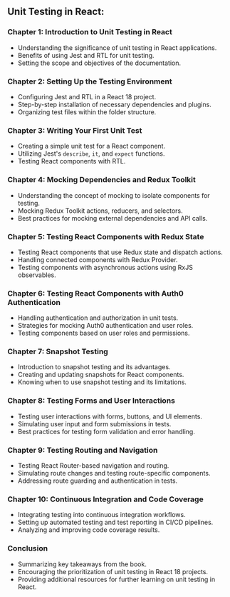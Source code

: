## Unit Testing in React:

### Chapter 1: Introduction to Unit Testing in React
- Understanding the significance of unit testing in React applications.
- Benefits of using Jest and RTL for unit testing.
- Setting the scope and objectives of the documentation.

### Chapter 2: Setting Up the Testing Environment
- Configuring Jest and RTL in a React 18 project.
- Step-by-step installation of necessary dependencies and plugins.
- Organizing test files within the folder structure.

### Chapter 3: Writing Your First Unit Test
- Creating a simple unit test for a React component.
- Utilizing Jest's `describe`, `it`, and `expect` functions.
- Testing React components with RTL.

### Chapter 4: Mocking Dependencies and Redux Toolkit
- Understanding the concept of mocking to isolate components for testing.
- Mocking Redux Toolkit actions, reducers, and selectors.
- Best practices for mocking external dependencies and API calls.

### Chapter 5: Testing React Components with Redux State
- Testing React components that use Redux state and dispatch actions.
- Handling connected components with Redux Provider.
- Testing components with asynchronous actions using RxJS observables.

### Chapter 6: Testing React Components with Auth0 Authentication
- Handling authentication and authorization in unit tests.
- Strategies for mocking Auth0 authentication and user roles.
- Testing components based on user roles and permissions.

### Chapter 7: Snapshot Testing
- Introduction to snapshot testing and its advantages.
- Creating and updating snapshots for React components.
- Knowing when to use snapshot testing and its limitations.

### Chapter 8: Testing Forms and User Interactions
- Testing user interactions with forms, buttons, and UI elements.
- Simulating user input and form submissions in tests.
- Best practices for testing form validation and error handling.

### Chapter 9: Testing Routing and Navigation
- Testing React Router-based navigation and routing.
- Simulating route changes and testing route-specific components.
- Addressing route guarding and authentication in tests.

### Chapter 10: Continuous Integration and Code Coverage
- Integrating testing into continuous integration workflows.
- Setting up automated testing and test reporting in CI/CD pipelines.
- Analyzing and improving code coverage results.

### Conclusion
- Summarizing key takeaways from the book.
- Encouraging the prioritization of unit testing in React 18 projects.
- Providing additional resources for further learning on unit testing in React.